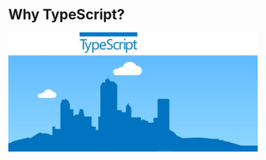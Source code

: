 # Why TypeScript?

<p align="center">
  <a href="http://www.typescriptlang.org/">
    <img alt="typescript" src="https://raw.githubusercontent.com/kutyel/typescript-talk/master/assets/ts.jpg?token=AE49TZmVpH01Nlo2JfiBR88kRVS8VD_Bks5XPiiowA%3D%3D">
  </a>
</p>

